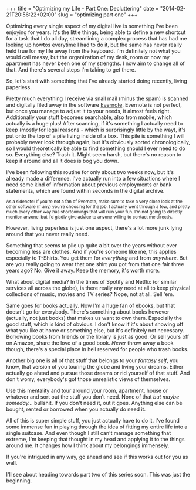 +++
title = "Optimizing my Life - Part One: Decluttering"
date = "2014-02-21T20:56:22+02:00"
slug = "optimizing part one"
+++

Optimizing every single aspect of my digital live is something I've been enjoying for years. It's the little things, being able to define a new shortcut for a task that I do all day, streamlining a complex process that has had me looking up howtos everytime I had to do it, but the same has never really held true for my life away from the keyboard. I'm definitely not what you would call messy, but the organization of my desk, room or now my apartment has never been one of my strengths. I now aim to change all of that. And there's several steps I'm taking to get there.

So, let's start with something that I've already started doing recently, living paperless.

Pretty much everything I receive via snail mail (minus the spam) is scanned and digitally filed away in the software [Evernote](https://evernote.com/). Evernote is not perfect, but once you manage to adjust it to your needs, it almost feels right. Additionally your stuff becomes searchable, also from mobile, which actually is a huge plus!
After scanning, if it's something I actually need to keep (mostly for legal reasons - which is surprisingly little by the way), it's put onto the top of a pile living inside of a box. This pile is something I will probably never look through again, but it's obviously sorted chronologically, so I would theoretically be able to find something should I ever need to do so.
Everything else? Trash it. Might seem harsh, but there's no reason to keep it around and all it does is bog you down.

I've been following this routine for only about two weeks now, but it's already made a difference. I've actually run into a few situations where I need some kind of information about previous employments or bank statements, which are found within seconds in the digital archive.

<sub>As a sidenote: If you're not a fan of Evernote, make sure to take a very close look at the other software (if any) you're choosing for the job. I actually went through a few, and pretty much every other way has shortcomings that will ruin your fun. I'm not going to directly mention anyone, but I'd gladly give advice to anyone willing to contact me directly.</sub>

However, living paperless is just one aspect, there's a lot more junk lying around that you never really need.

Something that seems to pile up quite a bit over the years without ever becoming less are clothes. And if you're someone like me, this applies especially to T-Shirts. You get them for *everything* and from *anywhere*. But are you really going to wear that one shirt you got from that one fair three years ago? No. Give it away. Keep the memory, it's worth more.

What about digital media? In the times of Spotify and Netflix (or similar services all across the globe), is there really any need at all to keep physical collections of music, movies and TV series? Nope, not at all. Sell 'em.

Same goes for books actually. Now I'm a huge fan of ebooks, but that doesn't go for everybody. There's something about books however (actually, not just books) that makes us want to own them. Especially the good stuff, which is kind of obvious. I don't know if it's about showing off what you like at home or something else, but it's definitely not necessary. Borrowing books from friends or the library is just as good. Or sell yours off on Amazon, share the love of a good book. *Never* throw away a book though, there's a special place in hell reserved for people who trash books.

Another big one is all of that stuff that belongs to your *fantasy self*, you know, that version of you touring the globe and living your dreams. Either actually go ahead and pursue those dreams or rid yourself of that stuff. And don't worry, everybody's got those unrealistic views of themselves.

Use this mentality and tour around your room, apartment, house or whatever and sort out the stuff you don't need. None of that *but maybe someday...* bullshit. If you don't need it, out it goes. Anything else can be bought, rented or borrowed when you actually do need it.

<!-- #### The Digital Stuff

Yeah... It's not just the analog world. I spend a huge amount of my time in front of a screen and the digital world is just as important to me as the analog counterpart, but here I want to just quickly mention two small areas that have caught my eye especially.

The two big problematic areas of my digital life are my downloads directory and my browser bookmarks. I've been using my bookmarks as a read-later list for years now, but I might as well just have been piping them directly into /dev/null. If that sounds like you, give up the idea of saving something for later. Read it now, or close that tab. You might just as well clean out your RSS feeds as well, looking at it from that angle, it might not have been bad that Google Reader shut down.

For that ever-growing downloads directory, which is more of a tmp directory for everything, I've had a lot of success with using a software called [Hazel](http://www.noodlesoft.com/hazel.php) to delete everything that's been there for over seven days. If you actually shut down your computer, a @reboot cronjob doing the same might work for you, just be sure to don't put anything vital into that directory. -->

All of this is super simple stuff, you just actually have to do it. I've found some immense fun in playing through the idea of fitting my entire life into a single suitcase. And even though I still can't manage something that extreme, I'm keeping that thought in my head and applying it to the things around me. It changes how I think about my belongings immensely.

If you're intrigued in any way, go ahead and see if this works out for you as well.

I'll see about heading towards part two of this series soon. This was just the beginning.
